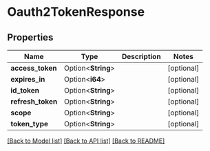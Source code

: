 # Oauth2TokenResponse

## Properties

Name | Type | Description | Notes
------------ | ------------- | ------------- | -------------
**access_token** | Option<**String**> |  | [optional]
**expires_in** | Option<**i64**> |  | [optional]
**id_token** | Option<**String**> |  | [optional]
**refresh_token** | Option<**String**> |  | [optional]
**scope** | Option<**String**> |  | [optional]
**token_type** | Option<**String**> |  | [optional]

[[Back to Model list]](../README.md#documentation-for-models) [[Back to API list]](../README.md#documentation-for-api-endpoints) [[Back to README]](../README.md)


